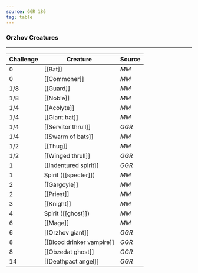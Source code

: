 ```yaml
---
source: GGR 186
tag: table
---
```


### Orzhov Creatures
---
|Challenge|Creature|Source|
|----|----------|----|
|0|[[Bat]]|_MM_|
|0|[[Commoner]]|_MM_|
|1/8|[[Guard]]|_MM_|
|1/8|[[Noble]]|_MM_|
|1/4|[[Acolyte]]|_MM_|
|1/4|[[Giant bat]]|_MM_|
|1/4|[[Servitor thrull]]|_GGR_|
|1/4|[[Swarm of bats]]|_MM_|
|1/2|[[Thug]]|_MM_|
|1/2|[[Winged thrull]]|_GGR_|
|1|[[Indentured spirit]]|_GGR_|
|1|Spirit ([[specter]])|_MM_|
|2|[[Gargoyle]]|_MM_|
|2|[[Priest]]|_MM_|
|3|[[Knight]]|_MM_|
|4|Spirit ([[ghost]])|_MM_|
|6|[[Mage]]|_MM_|
|6|[[Orzhov giant]]|_GGR_|
|8|[[Blood drinker vampire]]|_GGR_|
|8|[[Obzedat ghost]]|_GGR_|
|14|[[Deathpact angel]]|_GGR_|
